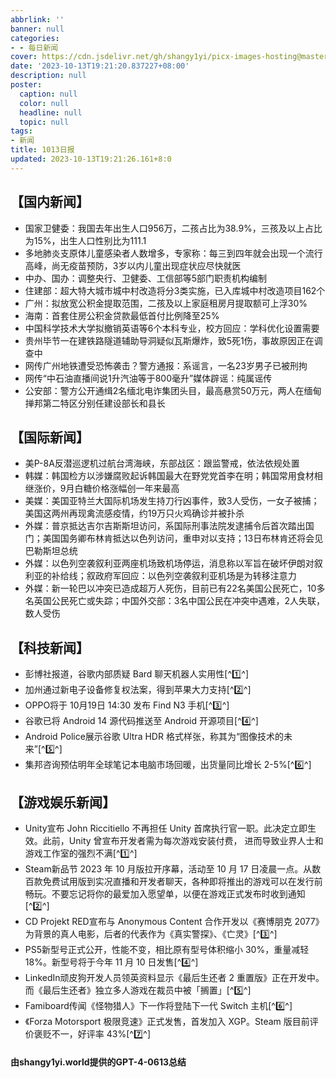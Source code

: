 ```yaml
---
abbrlink: ''
banner: null
categories:
- - 每日新闻
cover: https://cdn.jsdelivr.net/gh/shangy1yi/picx-images-hosting@master/xw.1a15yyeng45c.webp
date: '2023-10-13T19:21:20.837227+08:00'
description: null
poster:
  caption: null
  color: null
  headline: null
  topic: null
tags:
- 新闻
title: 1013日报
updated: 2023-10-13T19:21:26.161+8:0
---
```

## 【国内新闻】

* 国家卫健委：我国去年出生人口956万，二孩占比为38.9%，三孩及以上占比为15%，出生人口性别比为111.1
* 多地肺炎支原体儿童感染者人数增多，专家称：每三到四年就会出现一个流行高峰，尚无疫苗预防，3岁以内儿童出现症状应尽快就医
* 中办、国办：调整央行、卫健委、工信部等5部门职责机构编制
* 住建部：超大特大城市城中村改造将分3类实施，已入库城中村改造项目162个
* 广州：拟放宽公积金提取范围，二孩及以上家庭租房月提取额可上浮30%
* 海南：首套住房公积金贷款最低首付比例降至25%
* 中国科学技术大学拟撤销英语等6个本科专业，校方回应：学科优化设置需要
* 贵州毕节一在建铁路隧道辅助导洞疑似瓦斯爆炸，致5死1伤，事故原因正在调查中
* 网传广州地铁遭受恐怖袭击？警方通报：系谣言，一名23岁男子已被刑拘
* 网传“中石油直播间说1升汽油等于800毫升”媒体辟谣：纯属谣传
* 公安部：警方公开通缉2名缅北电诈集团头目，最高悬赏50万元，两人在缅甸掸邦第二特区分别任建设部长和县长

## 【国际新闻】

* 美P-8A反潜巡逻机过航台湾海峡，东部战区：跟监警戒，依法依规处置
* 韩媒：韩国检方以涉嫌腐败起诉韩国最大在野党党首李在明；韩国常用食材相继涨价，9月白糖价格涨幅创一年来最高
* 美媒：美国亚特兰大国际机场发生持刀行凶事件，致3人受伤，一女子被捕；美国这两州再现禽流感疫情，约19万只火鸡确诊并被扑杀
* 外媒：普京抵达吉尔吉斯斯坦访问，系国际刑事法院发逮捕令后首次踏出国门；美国国务卿布林肯抵达以色列访问，重申对以支持；13日布林肯还将会见巴勒斯坦总统
* 外媒：以色列空袭叙利亚两座机场致机场停运，消息称以军旨在破坏伊朗对叙利亚的补给线；叙政府军回应：以色列空袭叙利亚机场是为转移注意力
* 外媒：新一轮巴以冲突已造成超万人死伤，目前已有22名美国公民死亡，10多名英国公民死亡或失踪；中国外交部：3名中国公民在冲突中遇难，2人失联，数人受伤

## 【科技新闻】

* 彭博社报道，谷歌内部质疑 Bard 聊天机器人实用性[^1️⃣^]
* 加州通过新电子设备修复权法案，得到苹果大力支持[^2️⃣^]
* OPPO将于 10月19日 14:30 发布 Find N3 手机[^3️⃣^]
* 谷歌已将 Android 14 源代码推送至 Android 开源项目[^4️⃣^]
* Android Police展示谷歌 Ultra HDR 格式样张，称其为“图像技术的未来”[^5️⃣^]
* 集邦咨询预估明年全球笔记本电脑市场回暖，出货量同比增长 2-5%[^6️⃣^]

## 【游戏娱乐新闻】

* Unity宣布 John Riccitiello 不再担任 Unity 首席执行官一职。此决定立即生效。此前，Unity 曾宣布开发者需为每次游戏安装付费， 进而导致业界人士和游戏工作室的强烈不满[^1️⃣^]
* Steam新品节 2023 年 10 月版拉开序幕，活动至 10 月 17 日凌晨一点。从数百款免费试用版到实况直播和开发者聊天，各种即将推出的游戏可以在发行前畅玩。不要忘记将你的最爱加入愿望单，以便在游戏正式发布时收到通知[^2️⃣^]
* CD Projekt RED宣布与 Anonymous Content 合作开发以《赛博朋克 2077》为背景的真人电影，后者的代表作为《真实警探》、《亡灵》[^3️⃣^]
* PS5新型号正式公开，性能不变，相比原有型号体积缩小 30%，重量减轻 18%。新型号将于今年 11 月 10 日发售[^4️⃣^]
* LinkedIn顽皮狗开发人员领英资料显示《最后生还者 2 重置版》正在开发中。而《最后生还者》独立多人游戏在裁员中被「搁置」[^5️⃣^]
* Famiboard传闻《怪物猎人》下一作将登陆下一代 Switch 主机[^6️⃣^]
* 《Forza Motorsport 极限竞速》正式发售，首发加入 XGP。Steam 版目前评价褒贬不一，好评率 43%[^7️⃣^]

#### 由shangy1yi.world提供的GPT-4-0613总结
